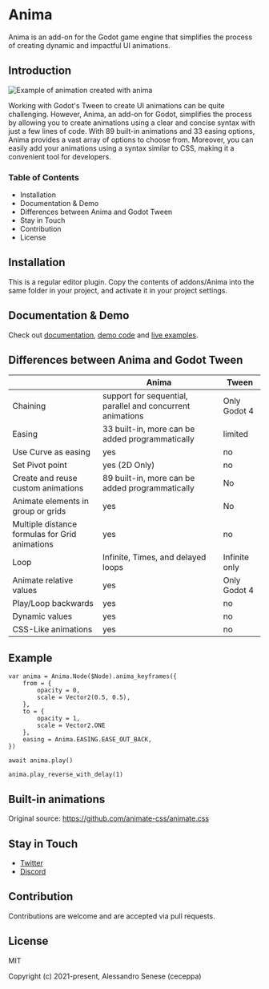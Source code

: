 # Anima

Anima is an add-on for the Godot game engine that simplifies the process of creating dynamic and impactful UI animations.

## Introduction

![Example of animation created with anima](https://media.githubusercontent.com/media/ceceppa/anima/main/docs/static/img/anima.gif)

Working with Godot's Tween to create UI animations can be quite challenging.
However, Anima, an add-on for Godot, simplifies the process by allowing you to create animations using a clear and concise syntax with just a few lines of code.
With 89 built-in animations and 33 easing options, Anima provides a vast array of options to choose from.
Moreover, you can easily add your animations using a syntax similar to CSS, making it a convenient tool for developers.

### Table of Contents

- Installation
- Documentation & Demo
- Differences between Anima and Godot Tween
- Stay in Touch
- Contribution
- License

## Installation

This is a regular editor plugin. Copy the contents of addons/Anima into the same folder in your project, and activate it in your project settings.

## Documentation & Demo

Check out [documentation]([https://anima.ceceppa.me](https://ceceppa.github.io/anima/)), [demo code](https://github.com/ceceppa/anima-demos) and [live examples](https://anima.ceceppa.me/demo).

## Differences between Anima and Godot Tween

|                                                | Anima                                                      | Tween         |
| ---------------------------------------------- | ---------------------------------------------------------- | ------------- |
| Chaining                                       | support for sequential, parallel and concurrent animations | Only Godot 4  |
| Easing                                         | 33 built-in, more can be added programmatically            | limited       |
| Use Curve as easing                            | yes                                                        | no            |
| Set Pivot point                                | yes (2D Only)                                              | no            |
| Create and reuse custom animations             | 89 built-in, more can be added programmatically            | No            |
| Animate elements in group or grids             | yes                                                        | No            |
| Multiple distance formulas for Grid animations | yes                                                        | no            |
| Loop                                           | Infinite, Times, and delayed loops                         | Infinite only |
| Animate relative values                        | yes                                                        | Only Godot 4  |
| Play/Loop backwards                            | yes                                                        | no            |
| Dynamic values                                 | yes                                                        | no            |
| CSS-Like animations                            | yes                                                        | no            |

## Example

```gdscript
var anima = Anima.Node($Node).anima_keyframes({
    from = {
        opacity = 0,
        scale = Vector2(0.5, 0.5),
    },
    to = {
        opacity = 1,
        scale = Vector2.ONE
    },
    easing = Anima.EASING.EASE_OUT_BACK,
})

await anima.play()

anima.play_reverse_with_delay(1)
```

## Built-in animations

Original source: https://github.com/animate-css/animate.css

## Stay in Touch

- [Twitter](https://twitter.com/ceceppa)
- [Discord](https://discord.gg/zgtF3us5yN)

## Contribution

Contributions are welcome and are accepted via pull requests.

## License

MIT

Copyright (c) 2021-present, Alessandro Senese (ceceppa)
